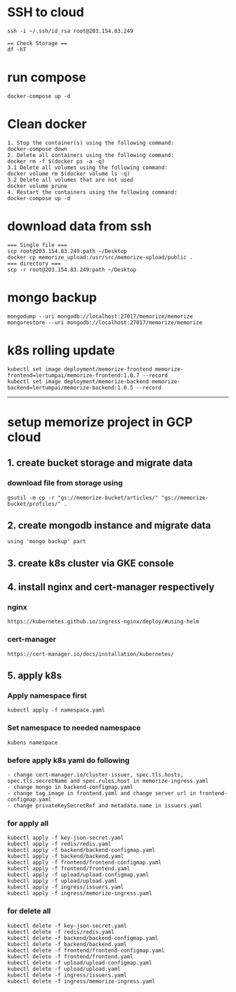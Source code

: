 # SSH to cloud
```
ssh -i ~/.ssh/id_rsa root@203.154.83.249

== Check Storage ==
df -hT
```

# run compose
```
docker-compose up -d
```

# Clean docker
```
1. Stop the container(s) using the following command:
docker-compose down
2. Delete all containers using the following command:
docker rm -f $(docker ps -a -q)
3.1 Delete all volumes using the following command:
docker volume rm $(docker volume ls -q)
3.2 Delete all volumes that are not used
docker volume prune
4. Restart the containers using the following command:
docker-compose up -d
```

# download data from ssh
```
=== Single file ===
scp root@203.154.83.249:path ~/Desktop
docker cp memorize_upload:/usr/src/memorize-upload/public .
=== directory ===
scp -r root@203.154.83.249:path ~/Desktop
```

# mongo backup
```
mongodump --uri mongodb://localhost:27017/memorize/memorize
mongorestore --uri mongodb://localhost:27017/memorize/memorize
```

# k8s rolling update
```
kubectl set image deployment/memorize-frontend memorize-frontend=lertumpai/memorize-frontend:1.0.7 --record
kubectl set image deployment/memorize-backend memorize-backend=lertumpai/memorize-backend:1.0.5 --record
```

---

# setup memorize project in GCP cloud

## 1. create bucket storage and migrate data
### download file from storage using
```
gsutil -m cp -r "gs://memorize-bucket/articles/" "gs://memorize-bucket/profiles/" .
```

## 2. create mongodb instance and migrate data
```
using 'mongo backup' part
```

## 3. create k8s cluster via GKE console

## 4. install nginx and cert-manager respectively
### nginx
```
https://kubernetes.github.io/ingress-nginx/deploy/#using-helm
```
### cert-manager
```
https://cert-manager.io/docs/installation/kubernetes/
```

## 5. apply k8s
### Apply namespace first
```
kubectl apply -f namespace.yaml
```

### Set namespace to needed namespace
```
kubens namespace
```

### before apply k8s yaml do following
```
- change cert-manager.io/cluster-issuer, spec.tls.hosts, spec.tls.secretName and spec.rules.host in memorize-ingress.yaml
- change mongo in backend-configmap.yaml
- change tag image in frontend.yaml and change server url in frontend-configmap.yaml
- change privateKeySecretRef and metadata.name in issuers.yaml
```

### for apply all
```
kubectl apply -f key-json-secret.yaml
kubectl apply -f redis/redis.yaml
kubectl apply -f backend/backend-configmap.yaml
kubectl apply -f backend/backend.yaml
kubectl apply -f frontend/frontend-configmap.yaml
kubectl apply -f frontend/frontend.yaml
kubectl apply -f upload/upload-configmap.yaml
kubectl apply -f upload/upload.yaml
kubectl apply -f ingress/issuers.yaml
kubectl apply -f ingress/memorize-ingress.yaml
```

### for delete all
```
kubectl delete -f key-json-secret.yaml
kubectl delete -f redis/redis.yaml
kubectl delete -f backend/backend-configmap.yaml
kubectl delete -f backend/backend.yaml
kubectl delete -f frontend/frontend-configmap.yaml
kubectl delete -f frontend/frontend.yaml
kubectl delete -f upload/upload-configmap.yaml
kubectl delete -f upload/upload.yaml
kubectl delete -f ingress/issuers.yaml
kubectl delete -f ingress/memorize-ingress.yaml
```
